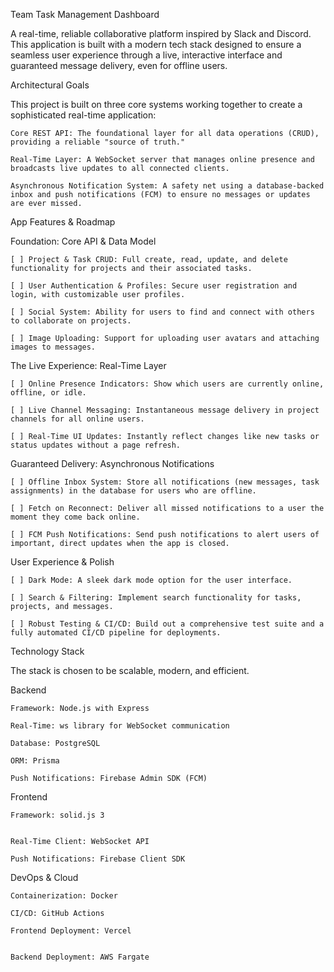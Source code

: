 Team Task Management Dashboard

A real-time, reliable collaborative platform inspired by Slack and Discord. This application is built with a modern tech stack designed to ensure a seamless user experience through a live, interactive interface and guaranteed message delivery, even for offline users.

Architectural Goals

This project is built on three core systems working together to create a sophisticated real-time application:

    Core REST API: The foundational layer for all data operations (CRUD), providing a reliable "source of truth."

    Real-Time Layer: A WebSocket server that manages online presence and broadcasts live updates to all connected clients.

    Asynchronous Notification System: A safety net using a database-backed inbox and push notifications (FCM) to ensure no messages or updates are ever missed.

App Features & Roadmap

Foundation: Core API & Data Model

    [ ] Project & Task CRUD: Full create, read, update, and delete functionality for projects and their associated tasks.

    [ ] User Authentication & Profiles: Secure user registration and login, with customizable user profiles.

    [ ] Social System: Ability for users to find and connect with others to collaborate on projects.

    [ ] Image Uploading: Support for uploading user avatars and attaching images to messages.

The Live Experience: Real-Time Layer

    [ ] Online Presence Indicators: Show which users are currently online, offline, or idle.

    [ ] Live Channel Messaging: Instantaneous message delivery in project channels for all online users.

    [ ] Real-Time UI Updates: Instantly reflect changes like new tasks or status updates without a page refresh.

Guaranteed Delivery: Asynchronous Notifications

    [ ] Offline Inbox System: Store all notifications (new messages, task assignments) in the database for users who are offline.

    [ ] Fetch on Reconnect: Deliver all missed notifications to a user the moment they come back online.

    [ ] FCM Push Notifications: Send push notifications to alert users of important, direct updates when the app is closed.

User Experience & Polish

    [ ] Dark Mode: A sleek dark mode option for the user interface.

    [ ] Search & Filtering: Implement search functionality for tasks, projects, and messages.

    [ ] Robust Testing & CI/CD: Build out a comprehensive test suite and a fully automated CI/CD pipeline for deployments.

Technology Stack

The stack is chosen to be scalable, modern, and efficient.

Backend

    Framework: Node.js with Express

    Real-Time: ws library for WebSocket communication

    Database: PostgreSQL

    ORM: Prisma

    Push Notifications: Firebase Admin SDK (FCM)

Frontend


    Framework: solid.js 3


    Real-Time Client: WebSocket API

    Push Notifications: Firebase Client SDK

DevOps & Cloud

    Containerization: Docker

    CI/CD: GitHub Actions

    Frontend Deployment: Vercel


    Backend Deployment: AWS Fargate


